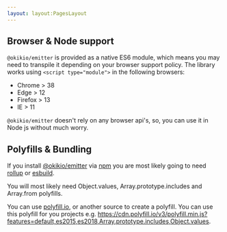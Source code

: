 ```yaml
---
layout: layout:PagesLayout
---
```

## Browser & Node support

`@okikio/emitter` is provided as a native ES6 module, which means you may need to transpile it depending on your browser support policy. The library works using `<script type="module">` in the following browsers:

- Chrome > 38
- Edge > 12
- Firefox > 13
- IE > 11

`@okikio/emitter` doesn't rely on any browser api's, so, you can use it in Node js without much worry.

## Polyfills & Bundling

If you install [@okikio/emitter](/docs/emitter/) via [npm](https://www.npmjs.com/package/@okikio/emitter) you are most likely going to need [rollup](https://rollupjs.org/) or [esbuild](https://esbuild.github.io/).

You will most likely need Object.values, Array.prototype.includes and Array.from polyfills.

You can use [polyfill.io](https://polyfill.io/), or another source to create a polyfill. You can use this polyfill for you projects e.g. <https://cdn.polyfill.io/v3/polyfill.min.js?features=default,es2015,es2018,Array.prototype.includes,Object.values>.